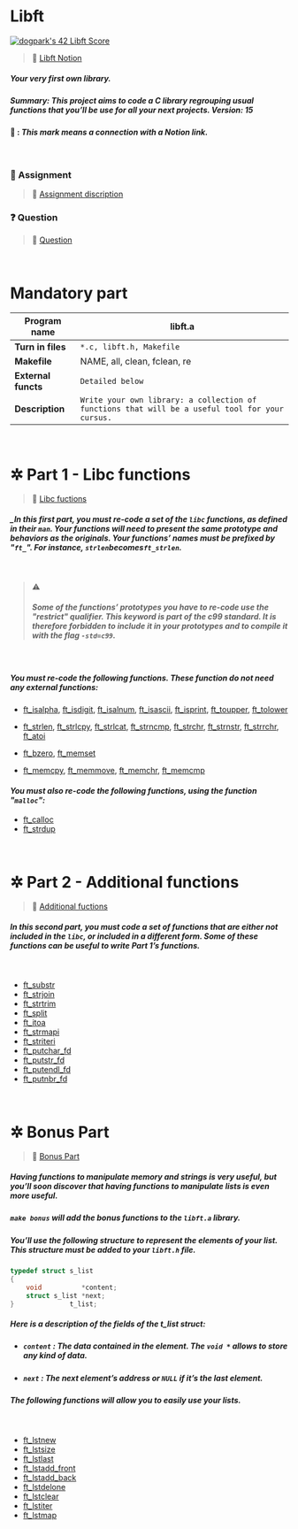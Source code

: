 # **Libft**

[![dogpark's 42 Libft Score](https://badge42.vercel.app/api/v2/clam4rmh700350fjk8ctdih83/project/2927858)](https://github.com/JaeSeoKim/badge42)

> 🔗 [Libft Notion](https://dogpark-42cursus.notion.site/Libft-c68e47337f4141fea098e7f22e8de603)

##### Your very first own library.

##### _Summary: This project aims to code a C library regrouping usual functions that you’ll be use for all your next projects. Version: 15_

#### 🔗 : _This mark means a connection with a **Notion link**._

<br>

### 📄 Assignment

> 🔗 [Assignment discription](https://dogpark-42cursus.notion.site/Assignment-13c71a5f9c90430da7f8979d8c0f65d5)

### ❓ Question

> 🔗 [Question](https://dogpark-42cursus.notion.site/Question-0ea8fe9acefc4cd4838048802fb9b79b)

<br>

# Mandatory part

| **Program name**    | libft.a                                                                                         |
| ------------------- | ----------------------------------------------------------------------------------------------- |
| **Turn in files**   | `*.c, libft.h, Makefile`                                                                        |
| **Makefile**        | NAME, all, clean, fclean, re                                                                    |
| **External functs** | `Detailed below`                                                                                |
| **Description**     | `Write your own library: a collection of functions that will be a useful tool for your cursus.` |

<br>

# ✲ Part 1 - Libc functions

> 🔗 [Libc fuctions](https://dogpark-42cursus.notion.site/Part-1-Libc-function-d2d84bd029ee4c858b20d756172a17d0)

##### _In this first part, you must re-code a set of the `libc` functions, as defined in their `man`. Your functions will need to present the same prototype and behaviors as the originals. Your functions’ names must be prefixed by "`ft_`". For instance, `strlen`becomes`ft_strlen`.

<br>

> ⚠️
>
> ##### Some of the functions’ prototypes you have to re-code use the "restrict" qualifier. This keyword is part of the c99 standard. It is therefore forbidden to include it in your prototypes and to compile it with the flag `-std=c99`.

<br>

##### _You must re-code the following functions. These function do not need any external functions:_

- [ft_isalpha](https://github.com/moeyg/42cursus/blob/main/Circle%200/Libft/Libft/srcs/ft_isalpha.c), [ft_isdigit](https://github.com/moeyg/42cursus/blob/main/Circle%200/Libft/Libft/srcs/ft_isdigit.c), [ft_isalnum](https://github.com/moeyg/42cursus/blob/main/Circle%200/Libft/Libft/srcs/ft_isalnum.c), [ft_isascii](https://github.com/moeyg/42cursus/blob/main/Circle%200/Libft/Libft/srcs/ft_isascii.c), [ft_isprint](https://github.com/moeyg/42cursus/blob/main/Circle%200/Libft/Libft/srcs/ft_isprint.c), [ft_toupper](https://github.com/moeyg/42cursus/blob/main/Circle%200/Libft/Libft/srcs/ft_toupper.c), [ft_tolower](https://github.com/moeyg/42cursus/blob/main/Circle%200/Libft/Libft/srcs/ft_tolower.c)

- [ft_strlen](https://github.com/moeyg/42cursus/blob/main/Circle%200/Libft/Libft/srcs/ft_strlen.c), [ft_strlcpy](https://github.com/moeyg/42cursus/blob/main/Circle%200/Libft/Libft/srcs/ft_strlcpy.c), [ft_strlcat](https://github.com/moeyg/42cursus/blob/main/Circle%200/Libft/Libft/srcs/ft_strlcat.c), [ft_strncmp](https://github.com/moeyg/42cursus/blob/main/Circle%200/Libft/Libft/srcs/ft_strncmp.c), [ft_strchr](https://github.com/moeyg/42cursus/blob/main/Circle%200/Libft/Libft/srcs/ft_strchr.c), [ft_strnstr](https://github.com/moeyg/42cursus/blob/main/Circle%200/Libft/Libft/srcs/ft_strnstr.c), [ft_strrchr](https://github.com/moeyg/42cursus/blob/main/Circle%200/Libft/Libft/srcs/ft_strrchr.c), [ft_atoi](https://github.com/moeyg/42cursus/blob/main/Circle%200/Libft/Libft/srcs/ft_atoi.c)

- [ft_bzero](https://github.com/moeyg/42cursus/blob/main/Circle%200/Libft/Libft/srcs/ft_bzero.c), [ft_memset](https://github.com/moeyg/42cursus/blob/main/Circle%200/Libft/Libft/srcs/ft_memset.c)
- [ft_memcpy](https://github.com/moeyg/42cursus/blob/main/Circle%200/Libft/Libft/srcs/ft_memcpy.c), [ft_memmove](https://github.com/moeyg/42cursus/blob/main/Circle%200/Libft/Libft/srcs/ft_memmove.c), [ft_memchr](https://github.com/moeyg/42cursus/blob/main/Circle%200/Libft/Libft/srcs/ft_memchr.c), [ft_memcmp](https://github.com/moeyg/42cursus/blob/main/Circle%200/Libft/Libft/srcs/ft_memcmp.c)

#### _You must also re-code the following functions, using the function "`malloc`":_

- [ft_calloc](https://github.com/moeyg/42cursus/blob/main/Circle%200/Libft/Libft/srcs/ft_calloc.c)
- [ft_strdup](https://github.com/moeyg/42cursus/blob/main/Circle%200/Libft/Libft/srcs/ft_strdup.c)

<br>

# ✲ Part 2 - Additional functions

> 🔗 [Additional fuctions](https://dogpark-42cursus.notion.site/Part-2-Additional-functions-339ab29941d1406892ee73efd419a74f)

##### _In this second part, you must code a set of functions that are either not included in the `libc`, or included in a different form. Some of these functions can be useful to write Part 1’s functions._

<br>

- [ft_substr](https://github.com/moeyg/42cursus/blob/main/Circle%200/Libft/Libft/srcs/ft_substr.c)
- [ft_strjoin](https://github.com/moeyg/42cursus/blob/main/Circle%200/Libft/Libft/srcs/ft_strjoin.c)
- [ft_strtrim](https://github.com/moeyg/42cursus/blob/main/Circle%200/Libft/Libft/srcs/ft_strtrim.c)
- [ft_split](https://github.com/moeyg/42cursus/blob/main/Circle%200/Libft/Libft/srcs/ft_split.c)
- [ft_itoa](https://github.com/moeyg/42cursus/blob/main/Circle%200/Libft/Libft/srcs/ft_itoa.c)
- [ft_strmapi](https://github.com/moeyg/42cursus/blob/main/Circle%200/Libft/Libft/srcs/ft_strmapi.c)
- [ft_striteri](https://github.com/moeyg/42cursus/blob/main/Circle%200/Libft/Libft/srcs/ft_striteri.c)
- [ft_putchar_fd](https://github.com/moeyg/42cursus/blob/main/Circle%200/Libft/Libft/srcs/ft_putchar_fd.c)
- [ft_putstr_fd](https://github.com/moeyg/42cursus/blob/main/Circle%200/Libft/Libft/srcs/ft_putstr_fd.c)
- [ft_putendl_fd](https://github.com/moeyg/42cursus/blob/main/Circle%200/Libft/Libft/srcs/ft_putendl_fd.c)
- [ft_putnbr_fd](https://github.com/moeyg/42cursus/blob/main/Circle%200/Libft/Libft/srcs/ft_putnbr_fd.c)

<br>

# ✲ Bonus Part

> 🔗 [Bonus Part](https://dogpark-42cursus.notion.site/Bonus-Part-1267ef61c78b43fbbd843048ea2cbcad)

##### _Having functions to manipulate memory and strings is very useful, but you’ll soon discover that having functions to manipulate lists is even more useful._

##### _`make bonus` will add the bonus functions to the `libft.a` library._

##### _You’ll use the following structure to represent the elements of your list. This structure must be added to your `libft.h` file._

```c
typedef struct s_list
{
    void          *content;
    struct s_list *next;
}              t_list;
```

##### _Here is a description of the fields of the t_list struct:_

- ##### _`content` : The data contained in the element. The `void *` allows to store any kind of data._
- ##### _`next` : The next element’s address or `NULL` if it’s the last element._

##### _The following functions will allow you to easily use your lists._

<br>

- [ft_lstnew](https://github.com/moeyg/42cursus/blob/main/Circle%200/Libft/Libft/srcs/ft_lstnew.c)
- [ft_lstsize](https://github.com/moeyg/42cursus/blob/main/Circle%200/Libft/Libft/srcs/ft_lstsize.c)
- [ft_lstlast](https://github.com/moeyg/42cursus/blob/main/Circle%200/Libft/Libft/srcs/ft_lstlast.c)
- [ft_lstadd_front ](https://github.com/moeyg/42cursus/blob/main/Circle%200/Libft/Libft/srcs/ft_lstadd_front.c)
- [ft_lstadd_back](https://github.com/moeyg/42cursus/blob/main/Circle%200/Libft/Libft/srcs/ft_lstadd_back.c)
- [ft_lstdelone](https://github.com/moeyg/42cursus/blob/main/Circle%200/Libft/Libft/srcs/ft_lstdelone.c)
- [ft_lstclear](https://github.com/moeyg/42cursus/blob/main/Circle%200/Libft/Libft/srcs/ft_lstclear.c)
- [ft_lstiter](https://github.com/moeyg/42cursus/blob/main/Circle%200/Libft/Libft/srcs/ft_lstiter.c)
- [ft_lstmap](https://github.com/moeyg/42cursus/blob/main/Circle%200/Libft/Libft/srcs/ft_lstmap.c)
